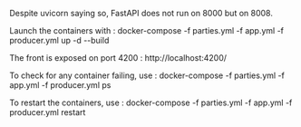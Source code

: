 Despite uvicorn saying so, FastAPI does not run on 8000 but on 8008.

Launch the containers with : docker-compose -f parties.yml -f app.yml -f producer.yml up -d --build

The front is exposed on port 4200 : http://localhost:4200/

To check for any container failing, use : docker-compose -f parties.yml -f app.yml -f producer.yml ps

To restart the containers, use : docker-compose -f parties.yml -f app.yml -f producer.yml restart